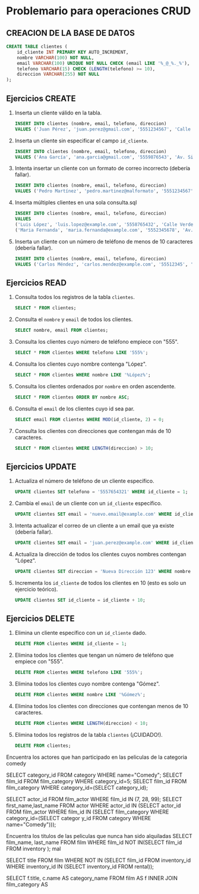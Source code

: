 # Problemario para operaciones CRUD

## CREACION DE LA BASE DE DATOS

```sql
CREATE TABLE clientes (
    id_cliente INT PRIMARY KEY AUTO_INCREMENT,
    nombre VARCHAR(100) NOT NULL,
    email VARCHAR(100) UNIQUE NOT NULL CHECK (email LIKE '%_@_%._%'),
    telefono VARCHAR(15) CHECK (LENGTH(telefono) >= 10),
    direccion VARCHAR(255) NOT NULL
);
```

## Ejercicios CREATE

1. Inserta un cliente válido en la tabla.
   
   ```sql
   INSERT INTO clientes (nombre, email, telefono, direccion)
   VALUES ('Juan Pérez', 'juan.perez@gmail.com', '5551234567', 'Calle Falsa 123');
   ```

2. Inserta un cliente sin especificar el campo `id_cliente`.
   
   ```sql
   INSERT INTO clientes (nombre, email, telefono, direccion)
   VALUES ('Ana García', 'ana.garcia@gmail.com', '5559876543', 'Av. Siempre Viva 742');
   ```

3. Intenta insertar un cliente con un formato de correo incorrecto (debería fallar).
   
   ```sql
   INSERT INTO clientes (nombre, email, telefono, direccion)
   VALUES ('Pedro Martínez', 'pedro.martinez@malformato', '5551234567', 'Calle Falsa 456');
   ```

4. Inserta múltiples clientes en una sola consulta.sql
   
   ```sql
   INSERT INTO clientes (nombre, email, telefono, direccion)
   VALUES
   ('Luis López', 'luis.lopez@example.com', '5558765432', 'Calle Verde 88'),
   ('Maria Fernanda', 'maria.fernanda@example.com', '5552345678', 'Av. Central 456');
   ```

5. Inserta un cliente con un número de teléfono de menos de 10 caracteres (debería fallar).
   
   ```sql
   INSERT INTO clientes (nombre, email, telefono, direccion)
   VALUES ('Carlos Méndez', 'carlos.mendez@example.com', '55512345', 'Calle Azul 789');
   ```

## Ejercicios READ

1. Consulta todos los registros de la tabla `clientes`.
   
   ```sql
   SELECT * FROM clientes;
   ```

2. Consulta el `nombre` y `email` de todos los clientes.
   
   ```sql
   SELECT nombre, email FROM clientes;
   ```

3. Consulta los clientes cuyo número de teléfono empiece con "555".
   
   ```sql
   SELECT * FROM clientes WHERE telefono LIKE '555%';
   ```

4. Consulta los clientes cuyo nombre contenga "López".
   
   ```sql
   SELECT * FROM clientes WHERE nombre LIKE '%López%';
   ```

5. Consulta los clientes ordenados por `nombre` en orden ascendente.
   
   ```sql
   SELECT * FROM clientes ORDER BY nombre ASC;
   ```

6. Consulta el `email` de los clientes cuyo id sea par.
   
   ```sql
   SELECT email FROM clientes WHERE MOD(id_cliente, 2) = 0;
   ```

7. Consulta los clientes con direcciones que contengan más de 10 caracteres.
   
   ```sql
   SELECT * FROM clientes WHERE LENGTH(direccion) > 10;
   ```

## Ejercicios UPDATE

1. Actualiza el número de teléfono de un cliente específico.
   
   ```sql
   UPDATE clientes SET telefono = '5557654321' WHERE id_cliente = 1;
   ```

2. Cambia el `email` de un cliente con un `id_cliente` específico.
   
   ```sql
   UPDATE clientes SET email = 'nuevo.email@example.com' WHERE id_cliente = 2;
   ```

3. Intenta actualizar el correo de un cliente a un email que ya existe (debería fallar).
   
   ```sql
   UPDATE clientes SET email = 'juan.perez@example.com' WHERE id_cliente = 3;
   ```

4. Actualiza la dirección de todos los clientes cuyos nombres contengan "López".
   
   ```sql
   UPDATE clientes SET direccion = 'Nueva Dirección 123' WHERE nombre LIKE '%López%';
   ```

5. Incrementa los `id_cliente` de todos los clientes en 10 (esto es solo un ejercicio teórico).
   
   ```sql
   UPDATE clientes SET id_cliente = id_cliente + 10;
   ```

## Ejercicios DELETE

1. Elimina un cliente específico con un `id_cliente` dado.
   
   ```sql
   DELETE FROM clientes WHERE id_cliente = 1;
   ```

2. Elimina todos los clientes que tengan un número de teléfono que empiece con "555".
   
   ```sql
   DELETE FROM clientes WHERE telefono LIKE '555%';
   ```

3. Elimina todos los clientes cuyo nombre contenga "Gómez".
   
   ```sql
   DELETE FROM clientes WHERE nombre LIKE '%Gómez%';
   ```

4. Elimina todos los clientes con direcciones que contengan menos de 10 caracteres.
   
   ```sql
   DELETE FROM clientes WHERE LENGTH(direccion) < 10;
   ```

5. Elimina todos los registros de la tabla `clientes` (¡CUIDADO!).
   
   ```sql
   DELETE FROM clientes;
   ```




Encuentra los actores que han participado en las peliculas de la categoria comedy


SELECT category_id FROM category WHERE name="Comedy";
SELECT film_id FROM film_category WHERE category_id=5;
SELECT film_id FROM film_category WHERE category_id=(SELECT category_id);

SELECT actor_id FROM film_actor WHERE film_id IN (7, 28, 99);
SELECT first_name,last_name  FROM actor WHERE actor_id IN (SELECT actor_id FROM film_actor WHERE film_id IN (SELECT film_category WHERE category_id=(SELECT categor  y_id FROM category WHERE name="Comedy")));

Encuentra los titulos de las peliculas que nunca han sido alquiladas 
SELECT film_name, last_name FROM film WHERE film_id NOT IN(SELECT film_id FROM inventory ); mal

SELECT title FROM film WHERE NOT IN (SELECT film_id FROM inventory_id WHERE inventory_id IN (SELECT inventory_id FROM rental));

SELECT f.title, c.name AS category_name
FROM film AS f
INNER JOIN film_category AS 




